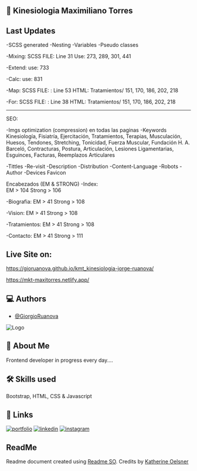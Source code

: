 ## :page_with_curl: Kinesiologia Maximiliano Torres

## Last Updates
-SCSS generated
-Nesting
-Variables
-Pseudo classes

-Mixing:
SCSS FILE: Line 31
Use: 273, 289, 301, 441

-Extend:
use: 733

-Calc:
use: 831

-Map:
SCSS FILE: : Line 53
HTML: Tratamientos/ 151, 170, 186, 202, 218

-For:
SCSS FILE: : Line 38
HTML: Tratamientos/ 151, 170, 186, 202, 218

---

SEO:

-Imgs optimization (compression)
en todas las paginas
-Keywords
Kinesiología, Fisiatría, Ejercitación, Tratamientos, Terapias, Musculación, Huesos, Tendones, Stretching, Tonicidad, Fuerza Muscular, Fundación H. A. Barceló, Contracturas, Postura, Articulación, Lesiones Ligamentarias, Esguinces, Facturas, Reemplazos Articulares

-Tittles
-Re-visit
-Description
-Distribution
-Content-Language
-Robots
-Author
-Devices Favicon

Encabezados (EM & STRONG)
-Index:  
EM > 104
Strong > 106

-Biografia:
EM > 41
Strong > 108

-Vision:
EM > 41
Strong > 108

-Tratamientos:
EM > 41
Strong > 108

-Contacto:
EM > 41
Strong > 111

## Live Site on:

https://gioruanova.github.io/kmt_kinesiologia-jorge-ruanova/

https://mkt-maxitorres.netlify.app/

## :computer: Authors

- [@GiorgioRuanova](https://www.giorgioruanova.com/)

![Logo](https://www.giorgioruanova.com/meta.png)

## 🚀 About Me

Frontend developer in progress every day....

## 🛠 Skills used

Bootstrap, HTML, CSS & Javascript

## 🔗 Links

[![portfolio](https://img.shields.io/badge/my_portfolio-000?style=for-the-badge&logo=ko-fi&logoColor=white)](https://www.giorgioruanova.com/)
[![linkedin](https://img.shields.io/badge/linkedin-0A66C2?style=for-the-badge&logo=linkedin&logoColor=white)](https://www.linkedin.com/in/ruanovajorge/)
[![instagram](https://img.shields.io/badge/instagram-ff9400?style=for-the-badge&logo=instagram&logoColor=white)](https://www.instagram.com/gioruanova.dev/)

## ReadMe

Readme document created using [Readme SO](https://readme.so/es). Credits by [Katherine Oelsner](https://github.com/octokatherine)
